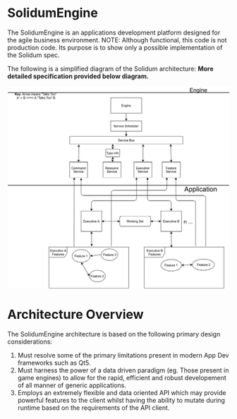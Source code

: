 # SolidumEngine

The SolidumEngine is an applications development platform designed for the agile business environment. NOTE: Although functional, this code is not production code. Its purpose is to show only a possible implementation of the Solidum spec.

The following is a simplified diagram of the Solidum architecture: **More detailed specification provided below diagram.**

![Spec](sol_spec.jpg)

# Architecture Overview

The SolidumEngine architecture is based on the following primary design considerations: 
1) Must resolve some of the primary limitations present in modern App Dev frameworks such as Qt5.
2) Must harness the power of a data driven paradigm (eg. Those present in game engines) to allow for the rapid, efficient and robust developement of all manner of generic applications.
3) Employs an extremely flexible and data oriented API which may provide powerful features to the client whilst having the ability to mutate during runtime based on the requirements of the API client.
 

